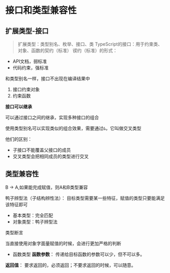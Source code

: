 # 接口和类型兼容性
## 扩展类型-接口
> 扩展类型：类型别名、枚举、接口、类
TypeScript的接口：用于约束类、对象、函数的契约（标准）
锲约（标准）的形式：
- API文档，弱标准
- 代码约束，强标准


和类型别名一样，接口不出现在编译结果中
1. 接口约束对象
2. 约束函数


**接口可以继承**

可以通过接口之间的继承，实现多种接口的组合

使用类型别名可以实现类似的组合效果，需要通过```&```，它叫做交叉类型

他们的区别：
- 子接口不能覆盖父接口的成员
- 交叉类型会把相同成员的类型进行交叉


## 类型兼容性


B -> A,如果能完成赋值，则A和B类型兼容

鸭子辨型法（子结构辨性法）： 目标类型需要某一些特征，赋值的类型只要能满足该特征即可

- 基本类型：完全匹配
- 对象类型：鸭子辨型法

类型断言

当直接使用对象字面量赋值的时候，会进行更加严格的判断

- 函数类型
**函数参数**： 传递给目标函数的参数可以少，但不可以多。

**返回值**： 要求返回的，必须返回；不要求返回的时候，可以随意。
